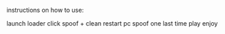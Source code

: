 instructions on how to use:


launch loader
click spoof + clean
restart pc
spoof one last time
play
enjoy

